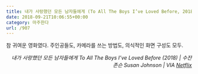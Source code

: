 ```yaml
---
title: 내가 사랑했던 모든 남자들에게 (To All The Boys I’ve Loved Before, 2018)
date: 2018-09-21T10:06:55+00:00
category: 마주한다
url: /907
---
```


참 귀여운 영화였다. 주인공들도, 카메라를 쓰는 방법도, 의식적인 화면 구성도 모두.

<p style="text-align:right">
  <em><em>내가 사랑했던 모든 남자들에게 To All The Boys I&#8217;ve Loved Before (2018) | 수잔 존슨 Susan Johnson</em><em>&nbsp;|&nbsp;</em>VIA <a href="http://netflix.com" target="_blank" rel="noreferrer noopener">Netflix</a></em>
</p>

